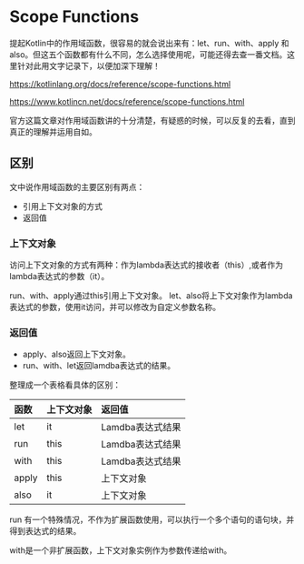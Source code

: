 # Scope Functions

提起Kotlin中的作用域函数，很容易的就会说出来有：let、run、with、apply 和 also。但这五个函数都有什么不同，怎么选择使用呢，可能还得去查一番文档。这里针对此用文字记录下，以便加深下理解！

https://kotlinlang.org/docs/reference/scope-functions.html

https://www.kotlincn.net/docs/reference/scope-functions.html

官方这篇文章对作用域函数讲的十分清楚，有疑惑的时候，可以反复的去看，直到真正的理解并运用自如。

## 区别

文中说作用域函数的主要区别有两点：

- 引用上下文对象的方式
- 返回值

### 上下文对象

访问上下文对象的方式有两种：作为lambda表达式的接收者（this）,或者作为lambda表达式的参数（it）。

run、with、apply通过this引用上下文对象。
let、also将上下文对象作为lambda表达式的参数，使用it访问，并可以修改为自定义参数名称。

### 返回值

- apply、also返回上下文对象。
- run、with、let返回lamdba表达式的结果。

整理成一个表格看具体的区别：

| 函数  | 上下文对象 | 返回值           |
| :---- | :--------- | :--------------- |
| let   | it         | Lamdba表达式结果 |
| run   | this       | Lamdba表达式结果 |
| with  | this       | Lamdba表达式结果 |
| apply | this       | 上下文对象       |
| also  | it         | 上下文对象       |

run 有一个特殊情况，不作为扩展函数使用，可以执行一个多个语句的语句块，并得到表达式的结果。

with是一个非扩展函数，上下文对象实例作为参数传递给with。

